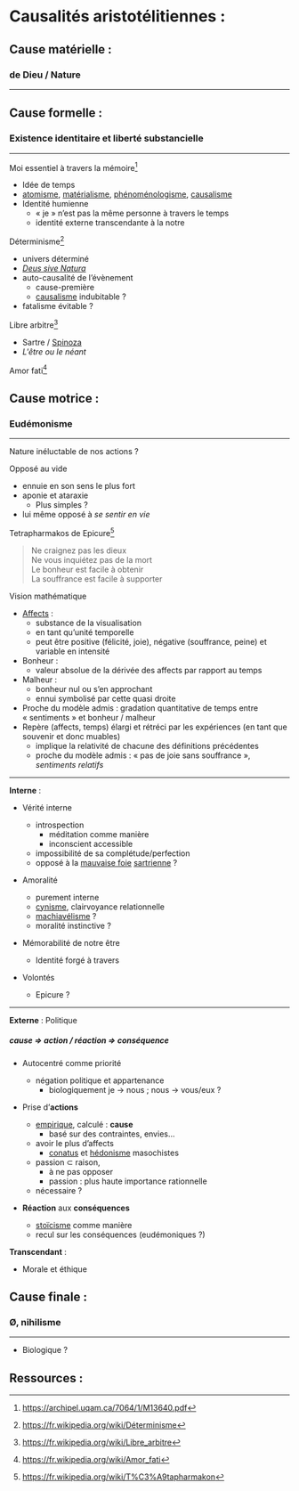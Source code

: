 # Causalités aristotélitiennes :

## Cause matérielle : 
### de Dieu / Nature 
---

## Cause formelle : 
### Existence identitaire et liberté substancielle 
---

Moi essentiel à travers la mémoire[^1]

* Idée de temps
* [atomisme][atomisme], [matérialisme][matérialisme], [phénoménologisme][phénoménologisme], [causalisme][causalisme] 
* Identité humienne
    * « je » n’est pas la même personne à travers le temps
    * identité externe transcendante à la notre

Déterminisme[^2]
* univers déterminé
* [*Deus sive Natura*][Deus sive natura]
* auto-causalité de l’évènement
    * cause-première 
    * [causalisme][causalisme] indubitable ?
* fatalisme évitable ?

Libre arbitre[^3]
* Sartre / [Spinoza][ethique]
* *L'être ou le néant*

Amor fati[^4]

## Cause motrice : 
### Eudémonisme
---

Nature inéluctable de nos actions ?

Opposé au vide
* ennuie en son sens le plus fort
* aponie et ataraxie
  * Plus simples ?
* lui même opposé à *se sentir en vie*

Tetrapharmakos de Epicure[^5]
>Ne craignez pas les dieux\
>Ne vous inquiétez pas de la mort\
>Le bonheur est facile à obtenir  
>La souffrance est facile à supporter

Vision mathématique 
* [Affects][affects] : 
    * substance de la visualisation
    * en tant qu’unité temporelle
    * peut être positive (félicité, joie), négative (souffrance, peine) et variable en intensité
* Bonheur : 
    * valeur absolue de la dérivée des affects par rapport au temps 
* Malheur : 
    * bonheur nul ou s’en approchant
    * ennui symbolisé par cette quasi droite
* Proche du modèle admis : gradation quantitative de temps entre « sentiments » et bonheur / malheur
* Repère (affects, temps) élargi et rétréci par les expériences (en tant que souvenir et donc muables) 
    * implique la relativité de chacune des définitions précédentes
    * proche du modèle admis : « pas de joie sans souffrance », *sentiments relatifs*

---

**Interne** :

* Vérité interne
    * introspection
        * méditation comme manière
        * inconscient accessible 
    * impossibilité de sa complétude/perfection
    * opposé à la [mauvaise foie][foie] [sartrienne][sartre] ?

* Amoralité
    * purement interne
    * [cynisme][cynisme], clairvoyance relationnelle
    * [machiavélisme][machiavélisme] ? 
    * moralité instinctive ?

* Mémorabilité de notre être 
    * Identité forgé à travers

* Volontés
    * Epicure ?

---

**Externe** : Politique
##### *cause* ⇒ *action* / *réaction* ⇒ *conséquence*

* Autocentré comme priorité
    * négation politique et appartenance 
        * biologiquement je → nous ; nous → vous/eux  ?

* Prise d’**actions** 
    * [empirique][empirisme], calculé : **cause**
        * basé sur des contraintes, envies…
    * avoir le plus d’affects
        * [conatus][conatus] et [hédonisme][hédonisme] masochistes 
    * passion ⊂ raison,
        * à ne pas opposer
        * passion : plus haute importance rationnelle
    * nécessaire ? 

* **Réaction** aux **conséquences**
    * [stoïcisme][stoïcisme] comme manière	
    * recul sur les conséquences (eudémoniques ?)

**Transcendant** :

* Morale et éthique

## Cause finale :
### Ø, nihilisme
---

* Biologique ?


## Ressources :
[^1]: https://archipel.uqam.ca/7064/1/M13640.pdf
[^2]: https://fr.wikipedia.org/wiki/Déterminisme
[^3]: https://fr.wikipedia.org/wiki/Libre_arbitre
[^4]: https://fr.wikipedia.org/wiki/Amor_fati
[^5]: https://fr.wikipedia.org/wiki/T%C3%A9tapharmakon


[sartre]: https://www.youtube.com/watch?v=BjL5GWZN5eA
[atomisme]: https://fr.wikipedia.org/wiki/Atomisme "Atomisme"
[matérialisme]: https://fr.wikipedia.org/wiki/Mat%C3%A9rialisme "Matérialisme"
[phénoménologisme]: https://fr.wikipedia.org/wiki/Ph%C3%A9nom%C3%A9nologie "Phénoménologisme"
[causalisme]: https://fr.wikipedia.org/wiki/Causalisme "Causalisme"
[cynisme]: https://fr.wikipedia.org/wiki/Cynisme "Cynisme"
[foie]: https://fr.wikipedia.org/wiki/Mauvaise_foie_(philosophie) "Mauvaise foie"
[conatus]: https://fr.wikipedia.org/wiki/Conatus "Conatus"
[hédonisme]: https://fr.wikipedia.org/wiki/H%C3%A9donisme "Hédonisme"
[stoïcisme]: https://fr.wikipedia.org/wiki/Sto%C3%AFcisme "Stoïcisme"
[empirisme]: https://fr.wikipedia.org/wiki/Empirisme "Empirisme"
[machiavélisme]: https://fr.wikipedia.org/wiki/Machiav%C3%A9lisme "Machiavélisme"
[affects]: https://fr.wikipedia.org/wiki/Affect "Affect"
[ethique]: res/Ethique_(Baruch_Spinoza).pdf
[Deus sive natura]: https://fr.wikipedia.org/wiki/Deus_sive_natura "Deus sive natura"